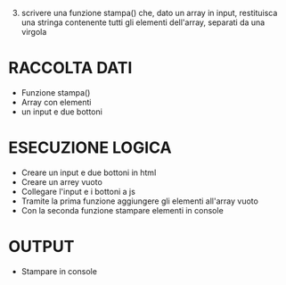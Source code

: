 3. scrivere una funzione stampa() che, dato un array in input, restituisca una stringa contenente tutti gli elementi dell'array, separati da una virgola

# RACCOLTA DATI
- Funzione stampa()
- Array con elementi
- un input e due bottoni

# ESECUZIONE LOGICA
- Creare un input e due bottoni in html
- Creare un arrey vuoto
- Collegare l'input e i bottoni a js
- Tramite la prima funzione aggiungere gli elementi all'array vuoto
- Con la seconda funzione stampare elementi in console  

# OUTPUT
- Stampare in console